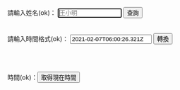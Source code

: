 <html>
<head>
<meta charset="UTF-8" />
<script type="text/javascript">
Date.prototype.format = function(fmt)
{
　　var o = {
　　　　"M+" : this.getMonth()+1, //月份
　　　　"d+" : this.getDate(), //日
　　　　"h+" : this.getHours()%12 == 0 ? 12 : this.getHours()%12, //小時
　　　　"H+" : this.getHours(), //小時
　　　　"m+" : this.getMinutes(), //分
　　　　"s+" : this.getSeconds(), //秒
　　　　"q+" : Math.floor((this.getMonth()+3)/3), //季度
　　　　"S" : this.getMilliseconds() //毫秒
　　};
　　if(/(y+)/.test(fmt))
　　　　fmt=fmt.replace(RegExp.$1, (this.getFullYear()+"").substr(4 - RegExp.$1.length));
　　for(var k in o)
　　　　if(new RegExp("("+ k +")").test(fmt))
　　fmt = fmt.replace(RegExp.$1, (RegExp.$1.length==1) ? (o[k]) : (("00"+ o[k]).substr((""+ o[k]).length)));
　　return fmt;
}

var data-anls = function (key, value) {
    var a;
    if (typeof value === 'string') {
        a = /^(\d{4})-(\d{2})-(\d{2})T(\d{2}):(\d{2}):(\d{2}(?:\.\d*)?)Z$/.exec(value);
        if (a) {
            return new Date(Date.UTC(+a[1], +a[2] - 1, +a[3], +a[4], +a[5], +a[6])).format("yyyy-MM-dd HH:mm:ss");
        }
    }
    return value;
};
  
function timezone(){
      var content = document.getElementById("UTCtime");
      var options = { 
      timeZone: "Asia/Taipei", 
      year: 'numeric', month: 'numeric', day: 'numeric', 
      hour: 'numeric', minute: 'numeric', second: 'numeric' 
      };
         var formatter = new Intl.DateTimeFormat([], options);
         var localTime = formatter.format(new Date(content.value));
         document.getElementById("tzok").textContent=localTime.toString();
}   

function gettime(){
     var d = new Date();
     var h=d.getHours();
　   var m=d.getMinutes();
     document.getElementById("nowt").innerHTML = h + ':'+ m; 
}

</script>
</head>
<body>

請輸入姓名(ok)：
<input type="text" id="name" placeholder="王小明" size="15" autofocus/>
<input type="button" name="list" value="查詢" onclick="result();"> <!--  all.js -->
  <br>  <br>  
請輸入時間格式(ok)：
<input id="text" id="UTCtime" value="2021-02-07T06:00:26.321Z" placeholder="2021-02-07T06:00:26.321Z" size="20" autofocus/>
<input type="button" value="轉換" onclick="timezone();">
<p id="tzok"></p>
 <br> <br>

時間(ok)：<input type="button" value="取得現在時間" onclick="gettime();">
<p id="nowt"></p>

 <br> <br>
 

<font size="1"><span id="result"></span></font><br>
<font size="1"><span id="result"></span></font><br>
<script src="./all.js"></script>

</body>
</html>
